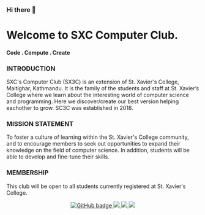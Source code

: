 ### Hi there 👋

<!--
**SXC-Computer-Club-SX3C/SXC-Computer-Club-SX3C** is a ✨ _special_ ✨ repository because its `README.md` (this file) appears on your GitHub profile.

Here are some ideas to get you started:

- 🔭 I’m currently working on ...
- 🌱 I’m currently learning ...
- 👯 I’m looking to collaborate on ...
- 🤔 I’m looking for help with ...
- 💬 Ask me about ...
- 📫 How to reach me: ...
- 😄 Pronouns: ...
- ⚡ Fun fact: ...
-->

# Welcome to SXC Computer Club.
#### Code . Compute . Create

### INTRODUCTION
SXC's Computer Club (SX3C) is an extension of St. Xavier's College, Maitighar, Kathmandu. It is the family of the students and staff at St. Xavier’s College where we learn about the interesting world of computer science and programming. Here we discover/create our best version helping eachother to grow. SC3C was established in 2018.

### MISSION STATEMENT
To foster a culture of learning within the St. Xavier's College community, and to encourage members to seek out opportunities to expand their knowledge on the field of computer science. In addition, students will be able to develop and fine-tune their skills.

### MEMBERSHIP
This club will be open to all students currently registered at St. Xavier's College.

<p align="center">
  <a href="https://github.com/eddiejaoude?tab=followers">
    <img src="https://img.shields.io/github/followers/eddiejaoude?label=Followers&logo=GitHub&style=for-the-badge" alt="GitHub badge" />
  </a>
  <a href="http://twitter.com/eddiejaoude">
    <img src="https://img.shields.io/twitter/follow/eddiejaoude?label=Twitter&logo=twitter&style=for-the-badge" />
  </a>
  <a href="https://discord.com/invite/jZQs6Wu">
    <img src="https://img.shields.io/discord/699608417039286293?logo=discord&style=for-the-badge" />
  </a>
  <a href="http://youtube.com/eddiejaoude?sub_confirmation=1">
    <img src="https://img.shields.io/youtube/views/2IzRSHT5Hw8?label=YouTube&logo=YouTube&style=for-the-badge" />
  </a>
</p>
